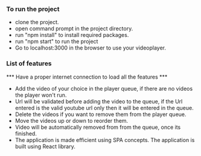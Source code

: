 
### To run the project
- clone the project.
- open command prompt in the project directory.
- run "npm install" to install required packages.
- run "npm start" to run the project
- Go to localhost:3000 in the browser to use your videoplayer.

### List of features
*** Have a proper internet connection to load all the features ***
- Add the video of your choice in the player queue, if there are no videos the player won't run.
- Url will be validated before adding the video to the queue, if the Url entered is the valid youtube url only then it will be entered in the queue.
- Delete the videos if you want to remove them from the player queue.
- Move the videos up or down to reorder them.
- Video will be automatically removed from from the queue, once its finished.
- The application is made efficient using SPA concepts. The application is built using React library.

